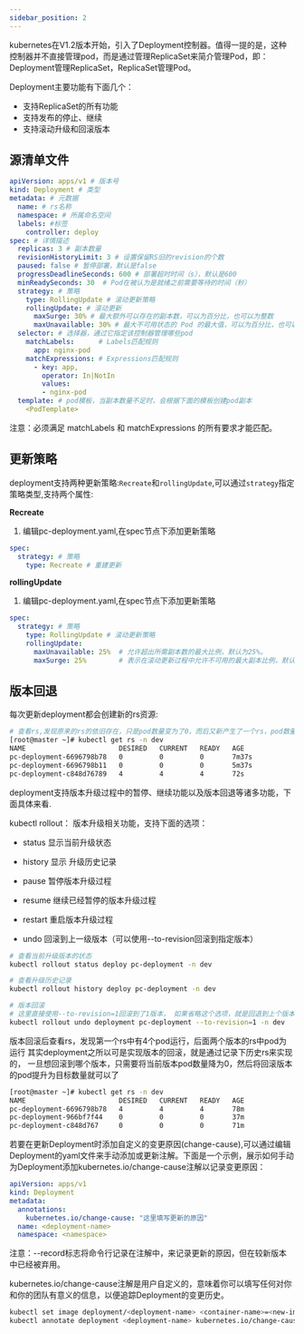 ```yaml
---
sidebar_position: 2
---
```

kubernetes在V1.2版本开始，引入了Deployment控制器。值得一提的是，这种控制器并不直接管理pod，而是通过管理ReplicaSet来简介管理Pod，即：Deployment管理ReplicaSet，ReplicaSet管理Pod。


Deployment主要功能有下面几个：

- 支持ReplicaSet的所有功能
- 支持发布的停止、继续
- 支持滚动升级和回滚版本


## 源清单文件

```yaml
apiVersion: apps/v1 # 版本号
kind: Deployment # 类型       
metadata: # 元数据
  name: # rs名称 
  namespace: # 所属命名空间 
  labels: #标签
    controller: deploy
spec: # 详情描述
  replicas: 3 # 副本数量
  revisionHistoryLimit: 3 # 设置保留RS旧的revision的个数
  paused: false # 暂停部署，默认是false
  progressDeadlineSeconds: 600 # 部署超时时间（s），默认是600
  minReadySeconds: 30  # Pod在被认为是就绪之前需要等待的时间（秒）
  strategy: # 策略
    type: RollingUpdate # 滚动更新策略
    rollingUpdate: # 滚动更新
      maxSurge: 30% # 最大额外可以存在的副本数，可以为百分比，也可以为整数
      maxUnavailable: 30% # 最大不可用状态的 Pod 的最大值，可以为百分比，也可以为整数
  selector: # 选择器，通过它指定该控制器管理哪些pod
    matchLabels:      # Labels匹配规则
      app: nginx-pod
    matchExpressions: # Expressions匹配规则
      - key: app,
        operator: In|NotIn
        values: 
        - nginx-pod
  template: # pod模板，当副本数量不足时，会根据下面的模板创建pod副本
    <PodTemplate>
```
注意：必须满足 matchLabels 和 matchExpressions 的所有要求才能匹配。

## 更新策略

deployment支持两种更新策略:`Recreate`和`rollingUpdate`,可以通过`strategy`指定策略类型,支持两个属性:

**Recreate**

1) 编辑pc-deployment.yaml,在spec节点下添加更新策略

```yaml
spec:
  strategy: # 策略
    type: Recreate # 重建更新
```

**rollingUpdate**

1) 编辑pc-deployment.yaml,在spec节点下添加更新策略

```yaml
spec:
  strategy: # 策略
    type: RollingUpdate # 滚动更新策略
    rollingUpdate:
      maxUnavailable: 25%  # 允许超出所需副本数的最大比例，默认为25%。
      maxSurge: 25%        # 表示在滚动更新过程中允许不可用的最大副本比例，默认为25%。
```


## 版本回退

每次更新deployment都会创建新的rs资源:

```bash
# 查看rs,发现原来的rs的依旧存在，只是pod数量变为了0，而后又新产生了一个rs，pod数量为4
[root@master ~]# kubectl get rs -n dev
NAME                       DESIRED   CURRENT   READY   AGE
pc-deployment-6696798b78   0         0         0       7m37s
pc-deployment-6696798b11   0         0         0       5m37s
pc-deployment-c848d76789   4         4         4       72s
```

deployment支持版本升级过程中的暂停、继续功能以及版本回退等诸多功能，下面具体来看.

kubectl rollout： 版本升级相关功能，支持下面的选项：

- status       显示当前升级状态
- history     显示 升级历史记录

- pause       暂停版本升级过程
- resume    继续已经暂停的版本升级过程
- restart      重启版本升级过程
- undo        回滚到上一级版本（可以使用--to-revision回滚到指定版本）

```bash
# 查看当前升级版本的状态
kubectl rollout status deploy pc-deployment -n dev

# 查看升级历史记录
kubectl rollout history deploy pc-deployment -n dev

# 版本回滚
# 这里直接使用--to-revision=1回滚到了1版本， 如果省略这个选项，就是回退到上个版本，就是2版本
kubectl rollout undo deployment pc-deployment --to-revision=1 -n dev
```
版本回滚后查看rs，发现第一个rs中有4个pod运行，后面两个版本的rs中pod为运行
其实deployment之所以可是实现版本的回滚，就是通过记录下历史rs来实现的，
一旦想回滚到哪个版本，只需要将当前版本pod数量降为0，然后将回滚版本的pod提升为目标数量就可以了
```bash
[root@master ~]# kubectl get rs -n dev
NAME                       DESIRED   CURRENT   READY   AGE
pc-deployment-6696798b78   4         4         4       78m
pc-deployment-966bf7f44    0         0         0       37m
pc-deployment-c848d767     0         0         0       71m
```

若要在更新Deployment时添加自定义的变更原因(change-cause),可以通过编辑Deployment的yaml文件来手动添加或更新注解。下面是一个示例，展示如何手动为Deployment添加kubernetes.io/change-cause注解以记录变更原因：
```yaml
apiVersion: apps/v1
kind: Deployment
metadata:
  annotations:
    kubernetes.io/change-cause: "这里填写更新的原因"
  name: <deployment-name>
  namespace: <namespace>
```
注意：--record标志将命令行记录在注解中，来记录更新的原因，但在较新版本中已经被弃用。

kubernetes.io/change-cause注解是用户自定义的，意味着你可以填写任何对你和你的团队有意义的信息，以便追踪Deployment的变更历史。
```bash
kubectl set image deployment/<deployment-name> <container-name>=<new-image>:<tag>
kubectl annotate deployment <deployment-name> kubernetes.io/change-cause="手动更新镜像至v2.0.1" --overwrite
```
